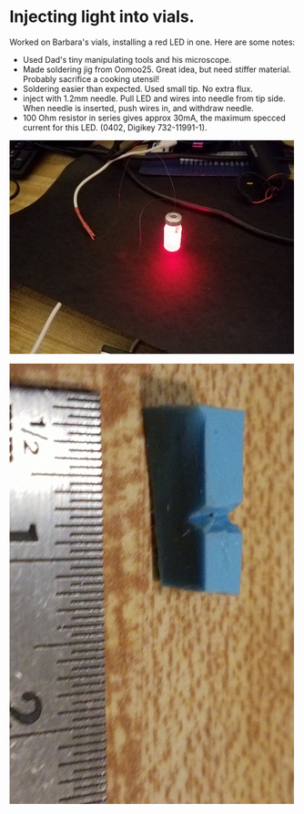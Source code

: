 # Injecting light into vials.  

Worked on Barbara's vials, installing a red LED in one.  Here are some notes:
 * Used Dad's tiny manipulating tools and his microscope.
 * Made soldering jig from Oomoo25. Great idea, but need stiffer material.  Probably sacrifice a cooking utensil!
 * Soldering easier than expected.  Used small tip.  No extra flux.
 * inject with 1.2mm needle.   Pull LED and wires into needle from tip side.  When needle is inserted, push wires in, and withdraw needle.
 * 100 Ohm resistor in series gives approx 30mA, the maximum specced current for this LED. (0402, Digikey 732-11991-1).
 
![LED in vial](./vial_led.jpg)


![solder jig](./solder_jig.jpg)

